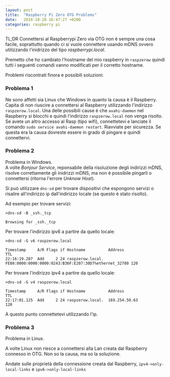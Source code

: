 ```yaml
---
layout: post
title:  "Raspberry Pi Zero OTG Problems"
date:   2018-10-28 16:47:27 +0200
categories: raspberry pi
---
```

TL;DR Connettersi al Raspberrypi Zero via OTG non è sempre una cosa facile, soprattutto quando ci si vuole connettere usando mDNS ovvero utilizzando l'inidrizzo del tipo *raspberrypi.local*.   


Premetto che ho cambiato l'hostname del mio raspberry in `raspzerow` quindi tutti i seguenti comandi vanno modificati per il corretto hostname.


Problemi riscontrati finora e possibili soluzioni:

### Problema 1
Ne sono affetti sia Linux che Windows in quanto la causa è il Raspberry.       
Capita di non riuscire a connettersi al Raspberry utilizzando l'indirizzo `raspzerow.local`. Una delle possibili cause è che `avahi-daemon` nel Raspberry si blocchi e quindi l'indirizzo `raspzerow.local` non venga risolto. Se avete un altro accesso al Rasp (tipo wifi), connettetevi e lanciate il comando
`sudo service avahi-daemon restart`. Riavviate per sicurezza. Se questa era la causa dovreste essere in grado di pingare e quindi connettervi.

### Problema 2
Problema in Windows.   
A volte *Bonjour Service*, reponsabile della risoluzione degli indirizzi mDNS, risolve correttamente gli inidrizzi mDNS, ma non è possibile pingarli o connettersi (ritorna l'errore *Unknow Host*).

Si può utilizzare `dns-sd` per trovare dispositivi che espongono servizi o risalire all'indirizzo ip dall'indirizzo locale (se questo è stato risolto).

Ad esempio per trovare servizi:   
```
>dns-sd -B _ssh._tcp

Browsing for _ssh._tcp
```

Per trovare l'indirizzo ipv6 a partire da quello locale:
```
>dns-sd -G v6 raspzerow.local

Timestamp     A/R Flags if Hostname          Address                                      TTL
22:16:19.287  Add     2 24 raspzerow.local.  FE80:0000:0000:0000:0243:B36F:E207:30D7%ethernet_32780 120
```


Per trovare l'indirizzo ipv4 a partire da quello locale:
```
>dns-sd -G v4 raspzerow.local

Timestamp     A/R Flags if Hostname          Address                                      TTL
22:17:01.125  Add     2 24 raspzerow.local.  169.254.50.63                                120
```

A questo punto connettetevi utilizzando l'ip.

### Problema 3
Problema in Linux.

A volte Linux non riesce a connettersi alla Lan creata dal Raspberry connesso in OTG. Non so la causa, ma so la soluzione. 

Andate sulle proprietà della connessione creata dal Raspberry, `ipv4->only-local-links` e `ipv6->only-local-links`
